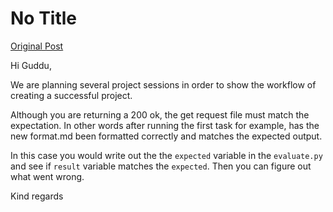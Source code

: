 # No Title

[Original Post](https://discourse.onlinedegree.iitm.ac.in/t/164277/42)

<p>Hi Guddu,</p>
<p>We are planning several project sessions in order to show the workflow of creating a successful project.</p>
<p>Although you are returning a 200 ok, the get request file must match the expectation. In other words after running the first task for example, has the new format.md been formatted correctly and matches the expected output.</p>
<p>In this case you would write out the the <code>expected</code> variable in the <code>evaluate.py</code> and see if <code>result</code> variable matches the <code>expected</code>. Then you can figure out what went wrong.</p>
<p>Kind regards</p>